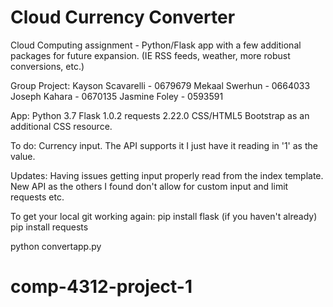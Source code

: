 # Cloud Currency Converter
Cloud Computing assignment - Python/Flask app with a few additional packages for future expansion. (IE RSS feeds, weather, more robust conversions, etc.)  
 
Group Project:
Kayson Scavarelli - 0679679
Mekaal Swerhun - 0664033
Joseph Kahara - 0670135
Jasmine Foley - 0593591 

App:
Python 3.7
Flask 1.0.2
requests 2.22.0
CSS/HTML5
Bootstrap as an additional CSS resource.

To do:
Currency input. The API supports it I just have it reading in '1' as the value.

Updates:
Having issues getting input properly read from the index template. New API as the others I found don't allow for custom input and limit requests etc.

To get your local git working again:
 pip install flask (if you haven't already)
 pip install requests

 python convertapp.py


# comp-4312-project-1
